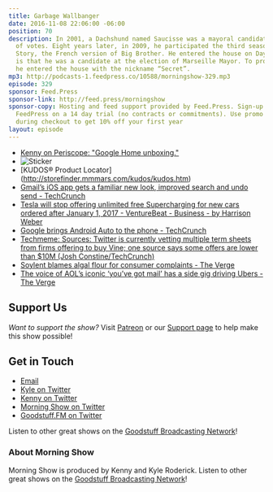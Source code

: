 ```yaml
---
title: Garbage Wallbanger
date: 2016-11-08 22:06:00 -06:00
position: 70
description: In 2001, a Dachshund named Saucisse was a mayoral candidate. He won 4%
  of votes. Eight years later, in 2009, he participated the third season of Secret
  Story, the French version of Big Brother. He entered the house on Day 36. His secret
  is that he was a candidate at the election of Marseille Mayor. To protect his secret,
  he entered the house with the nickname “Secret”.
mp3: http://podcasts-1.feedpress.co/10588/morningshow-329.mp3
episode: 329
sponsor: Feed.Press
sponsor-link: http://feed.press/morningshow
sponsor-copy: Hosting and feed support provided by Feed.Press. Sign-up today and try
  FeedPress on a 14 day trial (no contracts or commitments). Use promo code `morningshow`
  during checkout to get 10% off your first year
layout: episode
---
```


* [Kenny on Periscope: "Google Home unboxing."](https://www.periscope.tv/pizzarobotics/1BdxYdgYXoAJX?t=3)
* ![Sticker](https://cl.ly/3H322G0l0r3X/Screen%20Recording%202016-11-04%20at%2011.18%20AM.gif)
* [KUDOS® Product Locator]
(http://storefinder.mmmars.com/kudos/kudos.htm)
* [Gmail’s iOS app gets a familiar new look, improved search and undo send - TechCrunch](https://techcrunch.com/2016/11/07/gmail-ios/?ncid=rss&utm_source=feedburner&utm_medium=feed&utm_campaign=Feed%3A+Techcrunch+%28TechCrunch%29)
* [Tesla will stop offering unlimited free Supercharging for new cars ordered after January 1, 2017 - VentureBeat - Business - by Harrison Weber](http://venturebeat.com/2016/11/07/tesla-will-stop-offering-free-supercharging-for-new-cars-ordered-after-january-1-2017/)
* [Google brings Android Auto to the phone - TechCrunch](https://techcrunch.com/2016/11/07/google-brings-android-auto-to-the-phone/?ncid=rss&utm_source=feedburner&utm_medium=feed&utm_campaign=Feed%3A+Techcrunch+%28TechCrunch%29)
* [Techmeme: Sources: Twitter is currently vetting multiple term sheets from firms offering to buy Vine; one source says some offers are lower than $10M (Josh Constine/TechCrunch)](http://www.techmeme.com/161107/p15#a161107p15)
* [Soylent blames algal flour for consumer complaints - The Verge](http://www.theverge.com/2016/11/7/13551080/soylent-algal-flour-meal-replacement-powder-bar-recall)
* [The voice of AOL’s iconic ‘you’ve got mail’ has a side gig driving Ubers - The Verge](http://www.theverge.com/2016/11/7/13552622/youve-got-mail-uber-elwood-edwards)

## Support Us
*Want to support the show?* Visit [Patreon](http://patreon.com/morningshow) or our [Support page](http://goodstuff.fm/support) to help make this show possible!

## Get in Touch
* [Email](mailto:kyle@goodstuff.fm)
* [Kyle on Twitter](http://twitter.com/dogburps)
* [Kenny on Twitter](http://twitter.com/pizzarobotics)
* [Morning Show on Twitter](http://twitter.com/morningshowam)
* [Goodstuff.FM on Twitter](http://twitter.com/goodstufffm)

Listen to other great shows on the [Goodstuff Broadcasting Network](http://goodstuff.fm/broadcasts)!

### About Morning Show
Morning Show is produced by Kenny and Kyle Roderick. Listen to other great shows on the [Goodstuff Broadcasting Network](http://goodstuff.fm/)!
